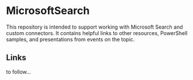 # MicrosoftSearch

This repository is intended to support working with Microsoft Search and custom connectors. It contains helpful links to other resources, PowerShell samples, and presentations from events on the topic.

## Links

to follow...

